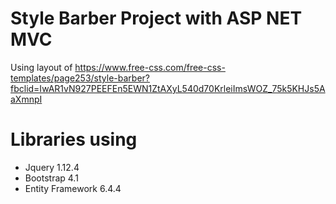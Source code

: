# Style Barber Project with ASP NET MVC
Using layout of https://www.free-css.com/free-css-templates/page253/style-barber?fbclid=IwAR1vN927PEEFEn5EWN1ZtAXyL540d70KrleiImsWOZ_75k5KHJs5AaXmnpI
# Libraries using
* Jquery 1.12.4
* Bootstrap 4.1
* Entity Framework 6.4.4
